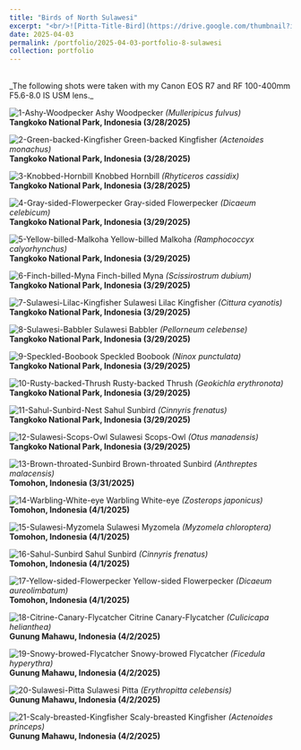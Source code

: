 ```yaml
---
title: "Birds of North Sulawesi"
excerpt: "<br/>![Pitta-Title-Bird](https://drive.google.com/thumbnail?id=12OpcC8NTfTskay6LeSFXWCRAGnIJjT5y&sz=w1000)"
date: 2025-04-03
permalink: /portfolio/2025-04-03-portfolio-8-sulawesi
collection: portfolio
---
```


<br/>
_The following shots were taken with my Canon EOS R7 and RF 100-400mm F5.6-8.0 IS USM lens._
<br/>

![1-Ashy-Woodpecker](https://drive.google.com/thumbnail?id=13Mr19ojlqEuadWbNyNJMViWpXzyj7Dd7&sz=w1000)
Ashy Woodpecker _(Mulleripicus fulvus)_ <br/> __Tangkoko National Park, Indonesia (3/28/2025)__

![2-Green-backed-Kingfisher](https://drive.google.com/thumbnail?id=1BRLzeStzFcjy52McN7WpgEVOAMDX84Ot&sz=w1000)
Green-backed Kingfisher _(Actenoides monachus)_ <br/> __Tangkoko National Park, Indonesia (3/28/2025)__

![3-Knobbed-Hornbill](https://drive.google.com/thumbnail?id=1CM7P0rIevbkwUFdJnppxMQg8lc5FSP7d&sz=w1000)
Knobbed Hornbill _(Rhyticeros cassidix)_ <br/> __Tangkoko National Park, Indonesia (3/28/2025)__

![4-Gray-sided-Flowerpecker](https://drive.google.com/thumbnail?id=18uKwH81eNv5Lp_BtK2LbDuA-ImlTYER7&sz=w1000)
Gray-sided Flowerpecker _(Dicaeum celebicum)_ <br/> __Tangkoko National Park, Indonesia (3/29/2025)__

![5-Yellow-billed-Malkoha](https://drive.google.com/thumbnail?id=1pISJofzfzsaouIPrBIhpEdPh-A8JGAgD&sz=w1000)
Yellow-billed Malkoha _(Ramphococcyx calyorhynchus)_ <br/> __Tangkoko National Park, Indonesia (3/29/2025)__

![6-Finch-billed-Myna](https://drive.google.com/thumbnail?id=1lLGd6uXJaUfPo7–b75bHg-CIvzNCsxL&sz=w1000)
Finch-billed Myna _(Scissirostrum dubium)_ <br/> __Tangkoko National Park, Indonesia (3/29/2025)__

![7-Sulawesi-Lilac-Kingfisher](https://drive.google.com/thumbnail?id=14K1dG3nw7lhAzJUG4V6Fiw9K-9WpQlAa&sz=w1000)
Sulawesi Lilac Kingfisher _(Cittura cyanotis)_ <br/> __Tangkoko National Park, Indonesia (3/29/2025)__

![8-Sulawesi-Babbler](https://drive.google.com/thumbnail?id=1Bp3yTNUiBeHYtIyLyUT6O0QUKhZqlMLB&sz=w1000)
Sulawesi Babbler _(Pellorneum celebense)_ <br/> __Tangkoko National Park, Indonesia (3/29/2025)__

![9-Speckled-Boobook](https://drive.google.com/thumbnail?id=1k3T9F3Iuxq5-Vmzbue5FuMsSGsUufOVm&sz=w1000)
Speckled Boobook _(Ninox punctulata)_ <br/> __Tangkoko National Park, Indonesia (3/29/2025)__

![10-Rusty-backed-Thrush](https://drive.google.com/thumbnail?id=13vU_cwDxZUuUxlKFkA4o4hDCLWWS_JUF&sz=w1000)
Rusty-backed Thrush _(Geokichla erythronota)_ <br/> __Tangkoko National Park, Indonesia (3/29/2025)__

![11-Sahul-Sunbird-Nest](https://drive.google.com/thumbnail?id=1KrFy1Wrav4ekXaxL5NxC-SJadKBhzb9K&sz=w1000)
Sahul Sunbird _(Cinnyris frenatus)_ <br/> __Tangkoko National Park, Indonesia (3/29/2025)__

![12-Sulawesi-Scops-Owl](https://drive.google.com/thumbnail?id=1f_Z7MW4YoppCszzZ62LzBkNX69dmrxFE&sz=w1000)
Sulawesi Scops-Owl _(Otus manadensis)_ <br/> __Tangkoko National Park, Indonesia (3/29/2025)__

![13-Brown-throated-Sunbird](https://drive.google.com/thumbnail?id=1IA_sItSSBAlxdC_ZwaH8XVUIZv9DwCrk&sz=w1000)
Brown-throated Sunbird _(Anthreptes malacensis)_ <br/> __Tomohon, Indonesia (3/31/2025)__

![14-Warbling-White-eye](https://drive.google.com/thumbnail?id=1aw-vgMp-g7UQYlFTK6ku0fjRN8rvsqdc&sz=w1000)
Warbling White-eye _(Zosterops japonicus)_ <br/> __Tomohon, Indonesia (4/1/2025)__

![15-Sulawesi-Myzomela](https://drive.google.com/thumbnail?id=14SJ5DyULXSXoV3I3fg8IttCrJe0xXJjZ&sz=w1000)
Sulawesi Myzomela _(Myzomela chloroptera)_ <br/> __Tomohon, Indonesia (4/1/2025)__

![16-Sahul-Sunbird](https://drive.google.com/thumbnail?id=1xm_Z77aoscdL_yhT5Lk1rq8SpYijVPs7&sz=w1000)
Sahul Sunbird _(Cinnyris frenatus)_ <br/> __Tomohon, Indonesia (4/1/2025)__

![17-Yellow-sided-Flowerpecker](https://drive.google.com/thumbnail?id=1vZFS-s9x0SF1Puv0BrGXVeJeQVcrWwEi&sz=w1000)
Yellow-sided Flowerpecker _(Dicaeum aureolimbatum)_ <br/> __Tomohon, Indonesia (4/1/2025)__

![18-Citrine-Canary-Flycatcher](https://drive.google.com/thumbnail?id=1EaPFumfw0eu4VbWHwWaPVP5rQahSCrMJ&sz=w1000)
Citrine Canary-Flycatcher _(Culicicapa helianthea)_ <br/> __Gunung Mahawu, Indonesia (4/2/2025)__

![19-Snowy-browed-Flycatcher](https://drive.google.com/thumbnail?id=1zDp0kQbCWDTLQNPnJ-M4Q_r1DtqBZXZ3&sz=w1000)
Snowy-browed Flycatcher _(Ficedula hyperythra)_ <br/> __Gunung Mahawu, Indonesia (4/2/2025)__

![20-Sulawesi-Pitta](https://drive.google.com/thumbnail?id=12OpcC8NTfTskay6LeSFXWCRAGnIJjT5y&sz=w1000)
Sulawesi Pitta _(Erythropitta celebensis)_ <br/> __Gunung Mahawu, Indonesia (4/2/2025)__

![21-Scaly-breasted-Kingfisher](https://drive.google.com/thumbnail?id=17EsCW4kVtVkWX6mRMcXkahiP4Oz0nPUw&sz=w1000)
Scaly-breasted Kingfisher _(Actenoides princeps)_ <br/> __Gunung Mahawu, Indonesia (4/2/2025)__

